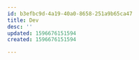 ```yaml
---
id: b3efbc9d-4a19-40a0-8658-251a9b65ca47
title: Dev
desc: ''
updated: 1596676151594
created: 1596676151594

---
```


